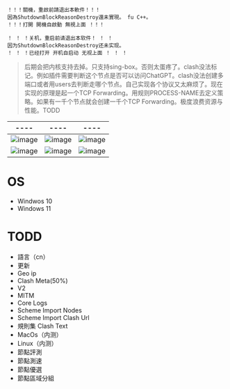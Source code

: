 ```
！！！關機，重啟前請退出本軟件！！！
因為ShutdownBlockReasonDestroy還未實現。 fu C++。
！！！打開 開機自啟動 無視上面 ！！！

！ ！ ！关机，重启前请退出本软件！ ！ ！
因为ShutdownBlockReasonDestroy还未实现。
！ ！ ！已经打开 开机自启动 无视上面 ！ ！ ！
```

> 后期会把内核支持去掉。只支持sing-box。否则太蛋疼了。clash没法标记。例如插件需要判断这个节点是否可以访问ChatGPT。clash没法创建多端口或者用users去判断走哪个节点。自己实现各个协议又太麻烦了。现在实现的原理是起一个TCP Forwarding。用规则PROCESS-NAME去定义策略。如果有一千个节点就会创建一千个TCP Forwarding。极度浪费资源与性能。TODD

|  ----  | ----  | ----  |
|  ----  | ----  | ----  |
|  ![image](https://user-images.githubusercontent.com/114529951/227934208-cdff68f4-19e1-4ffa-89f0-d88743e62928.png)  | ![image](https://user-images.githubusercontent.com/114529951/227934263-8c378a74-b592-45b4-94fe-4e375ab665ba.png)  |  ![image](https://user-images.githubusercontent.com/114529951/228858643-f7aa6976-77b9-4990-95d6-33978128460e.png)  |
|  ![image](https://user-images.githubusercontent.com/114529951/227934378-f04f5419-647c-413f-bc43-daa653d56856.png)  | ![image](https://user-images.githubusercontent.com/114529951/227934469-ef4f2614-83a5-46f2-be2d-5fad9fc0d63c.png)  |  ![image](https://user-images.githubusercontent.com/114529951/228858954-a7e18880-3021-4b75-9b14-b294a9cd2f3b.png)  |

# OS
+ Windwos 10
+ Windows 11

# TODD
+ 語言（cn）
+ 更新
+ Geo ip
+ Clash Meta(50%)
+ V2
+ MITM
+ Core Logs
+ Scheme Import Nodes
+ Scheme Import Clash Url
+ 規則集 Clash Text
+ MacOs（内测）
+ Linux（内测）
+ 節點評測
+ 節點測速
+ 節點優選
+ 節點區域分組





